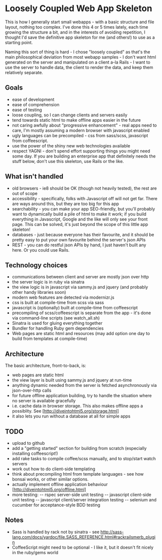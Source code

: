# Loosely Coupled Web App Skeleton

This is how I generally start small webapps - with a basic structure and file layout, nothing too complex.
I've done this 4 or 5 times lately, each time growing the structure a bit, and in the interests of
avoiding repetition, I thought I'd save the definitive app skeleton for me (and others!) to use as a starting point.

Naming this sort of thing is hard - I chose "loosely coupled" as that's the main philosophical deviation from
most webapp samples - I don't want html generated on the server and manipulated on a client a-la Rails - I
want to use the server to handle data, the client to render the data, and keep them relatively separate.

## Goals
* ease of development
* ease of comprehension
* ease of testing
* loose coupling, so I can change clients and servers easily
* tend towards static html to make offline apps easier in the future
* not caring awfully about "progressive enhancement" - real apps need
to care, I'm mostly assuming a modern browser with javascript enabled
* ugly languages can be precompiled - css from sass/scss, javascript
from coffeescript.
* use the power of the shiny new web technologies available
* respect YAGNI - don't spend effort supporting things you might need some day. If you are building an enterprise app
    that definitely needs the stuff below, don't use this skeleton, use Rails or the like.

## What isn't handled
* old browsers - ie8 should be OK (though not heavily tested), the rest are out of scope
* accessibility - specifically, folks with Javascript off will not get far. There are ways around this, but they are too big for this app
* searchability - you can make your app SEO-friendly, but you'll probably want to dynamically build a pile of html
    to make it work; if you build everything in Javascript, Google and the like will only see your front page.
    This can be solved, it's just beyond the scope of this little app skeleton!
* databases - just because everyone has their favourite, and it should be pretty easy to put your own favourite behind
    the server's json APIs
* REST - you can do restful json APIs by hand, I just haven't built any here. Or you could use Rails.

## Technology choices
* communications between client and server are mostly json over http
* the server logic is in ruby via sinatra
* the view logic is in javascript via sammy.js and jquery (and probably other handy libraries soon)
* modern web features are detected via modernizr.js
* css is built at compile-time from scss via sass
* javascript is (optionally) built at compile-time from coffeescript
* precompiling of scss/coffeescript is separate from the app - it's done via command-line scripts (see watch_all.sh)
* Sinatra is used for gluing everything together
* Bundler for handling Ruby gem dependencies
* Web pages are static html and resources (may add option one day to build from templates at compile-time)

## Architecture
The basic architecture, front-to-back, is:
- web pages are static html
- the view layer is built using sammy.js and jquery at run-time
- anything dynamic needed from the server is fetched asynchronously via json-over-http calls
- for future offline application building, try to handle the situation where no server is available gracefully
- i.e. cache data in browser storage. This also makes offline apps a possiblity. See [http://diveintohtml5.org/storage.html]
- it also lets you run without a database at all for simple apps

## TODO
- upload to github
- add a "getting started" section for building from scratch (especially installing coffeescript!)
- add rake tasks to compile coffee/scss manually, and to stop/start watch servers
- work out how to do client-side templating
- think about precompiling html from template languages - see how bonsai works, or other similar options.
- actually implement offline application behaviour [http://diveintohtml5.org/offline.html]
- more testing:
-- rspec server-side unit testing
-- javascript client-side unit testing
-- javascript client/server integration testing
-- selenium and cucumber for acceptance-style BDD testing

## Notes
- Sass is handled by rack not by sinatra - see http://sass-lang.com/docs/yardoc/file.SASS_REFERENCE.html#rackrailsmerb_plugin
- CoffeeScript might need to be optional - I like it, but it doesn't fit nicely in the ruby/gems world
